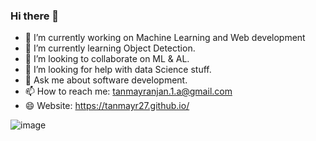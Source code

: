 ### Hi there 👋

- 🔭 I’m currently working on Machine Learning and Web development
- 🌱 I’m currently learning Object Detection.
- 👯 I’m looking to collaborate on ML & AL.
- 🤔 I’m looking for help with data Science stuff.
- 💬 Ask me about software development.
- 📫 How to reach me: tanmayranjan.1.a@gmail.com
- 😄 Website: https://tanmayr27.github.io/

![image](https://user-images.githubusercontent.com/44106389/124908258-c4233780-e006-11eb-9cc7-d1b6b3758871.png)

<!--
**tanmayr27/tanmayr27** is a ✨ _special_ ✨ repository because its `README.md` (this file) appears on your GitHub profile.

Here are some ideas to get you started:
- 😄 Pronouns: ...
- ⚡ Fun fact: ...
-->
